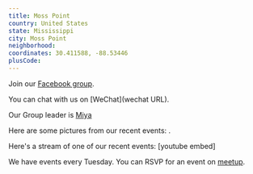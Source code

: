 ```yaml
---
title: Moss Point
country: United States
state: Mississippi
city: Moss Point
neighborhood: 
coordinates: 30.411588, -88.53446
plusCode:
---
```

Join our [Facebook group](https://www.facebook.com/groups/free.code.camp.moss.point.mississippi).

You can chat with us on [WeChat](wechat URL).

Our Group leader is [Miya](freecodecamp.org/miya)

Here are some pictures from our recent events:
![]().

Here's a stream of one of our recent events:
[youtube embed]

We have events every Tuesday. You can RSVP for an event on [meetup](meetupurl).
